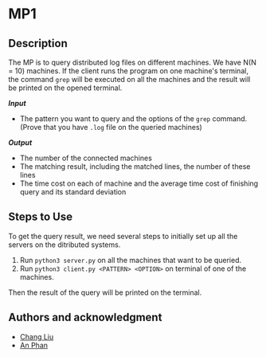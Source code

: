 # MP1
## Description

The MP is to query distributed log files on different machines. We have N(N = 10) machines. If the client runs the program on one machine's terminal, the command `grep` will be executed on all the machines and the result will be printed on the opened terminal.

***Input***

* The pattern you want to query and the options of the `grep` command. (Prove that you have `.log` file on the queried machines)

***Output***

* The number of the connected machines
* The matching result, including the matched lines, the number of these lines
* The time cost on each of machine and the average time cost of finishing query and its standard deviation

## Steps to Use

To get the query result, we need several steps to initially set up all the servers on the ditributed systems. 

1. Run `python3 server.py` on all the machines that want to be queried.
2. Run `python3 client.py <PATTERN> <OPTION>` on terminal of one of the machines.

Then the result of the query will be printed on the terminal.

## Authors and acknowledgment
* [Chang Liu](mailto:changl25@illinois.edu)
* [An Phan](mailto:anphan2@illinois.edu)